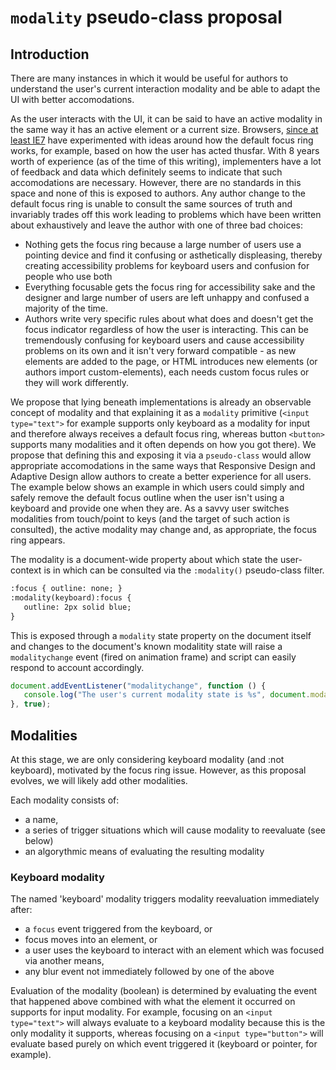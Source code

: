 # `modality` pseudo-class proposal

## Introduction

There are many instances in which it would be useful for authors to understand the user's current interaction modality and be able to adapt the UI with better accomodations.

As the user interacts with the UI, it can be said to have an active modality in the same way it has an active element or a current size.  Browsers, [since at least IE7](https://bugzilla.mozilla.org/show_bug.cgi?id=377320) have experimented with ideas around how the default focus ring works, for example, based on how the user has acted thusfar.  With 8 years worth of experience (as of the time of this writing), implementers have a lot of feedback and data which definitely seems to indicate that such accomodations are necessary.  However, there are no standards in this space and none of this is exposed to authors. Any author change to the default focus ring is unable to consult the same sources of truth and invariably trades off this work leading to problems which have been written about exhaustively and leave the author with one of three bad choices:
 * Nothing gets the focus ring because a large number of users use a pointing device and find it confusing or asthetically displeasing, thereby creating accessibility problems for keyboard users and confusion for people who use both
 * Everything focusable gets the focus ring for accessibility sake and the designer and large number of users are left unhappy and confused a majority of the time.
 * Authors write very specific rules about what does and doesn't get the focus indicator regardless of how the user is interacting.  This can be tremendously confusing for keyboard users and cause accessibility problems on its own and it isn't very forward compatible - as new elements are added to the page, or HTML introduces new elements (or authors import custom-elements), each needs custom focus rules or they will work differently.

We propose that lying beneath implementations is already an observable concept of modality and that explaining it as a `modality` primitive (`<input type="text">` for example supports only keyboard as a modality for input and therefore always receives a default focus ring, whereas button `<button>` supports many modalities and it often depends on how you got there).  We propose that defining this and exposing it via a `pseudo-class` would allow appropriate accomodations in the same ways that Responsive Design and Adaptive Design allow authors to create a better experience for all users. The example below shows an example in which users could simply and safely remove the default focus outline when the user isn't using a keyboard and provide one when they are.  As a savvy user switches modalities from touch/point to keys (and the target of such action is consulted), the active modality may change and, as appropriate, the focus ring appears.

The modality is a document-wide property about which state the user-context is in which can be consulted via the `:modality()` pseudo-class filter.

```html
:focus { outline: none; }
:modality(keyboard):focus {
   outline: 2px solid blue;
}
```

This is exposed through a `modality` state property on the document itself and changes to the document's known modalitity state will raise a `modalitychange` event (fired on animation frame) and script can easily respond to account accordingly.

```js
document.addEventListener("modalitychange", function () {
   console.log("The user's current modality state is %s", document.modality);
}, true);
```

## Modalities
At this stage, we are only considering keyboard modality (and :not keyboard), motivated by the focus ring issue. However, as this proposal evolves, we will likely add other modalities.

Each modality consists of:
- a name,
- a series of trigger situations which will cause modality to reevaluate (see below)
- an algorythmic means of evaluating the resulting modality

### Keyboard modality

The named 'keyboard' modality triggers modality reevaluation immediately after:

- a `focus` event triggered from the keyboard, or
- focus moves into an element, or
- a user uses the keyboard to interact with an element which was focused via another means,
- any blur event not immediately followed by one of the above

Evaluation of the modality (boolean) is determined by evaluating the event that happened above combined with what the element it occurred on supports for input modality.  For example, focusing on an `<input type="text">` will always evaluate to a keyboard modality because this is the only modality it supports, whereas focusing on a `<input type="button">` will evaluate based purely on which event triggered it (keyboard or pointer, for example).


